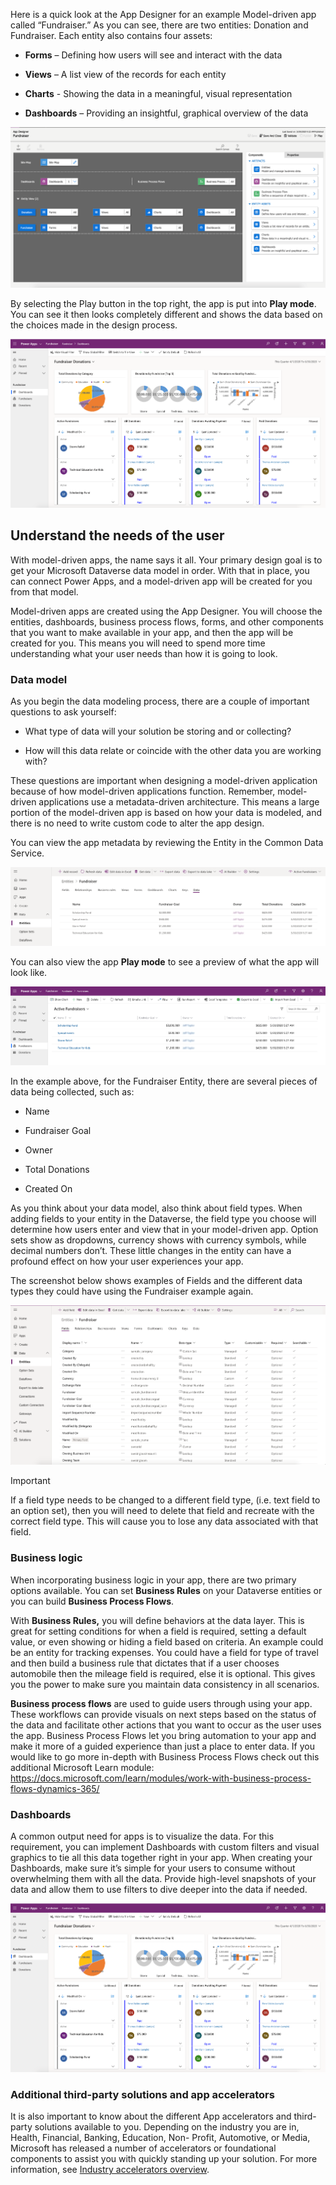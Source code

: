Here is a quick look at the App Designer for an example Model-driven app called
“Fundraiser.” As you can see, there are two entities: Donation and Fundraiser. Each entity also contains four assets:
* **Forms** – Defining how users will see and interact with the data

* **Views** – A list view of the records for each entity

* **Charts** - Showing the data in a meaningful, visual representation

* **Dashboards** – Providing an insightful, graphical overview of the data

[![Model driven app layout in studio.](../media/fundraiser-app-designer.png)](../media/fundraiser-app-designer.png#lightbox)

By selecting the Play button in the top right, the app is put into **Play mode**. 
You can see it then looks completely different and shows the data based
on the choices made in the design process.

[![Model driven app in play mode.](../media/app-play-mode.png)](../media/app-play-mode.png#lightbox)

## Understand the needs of the user

With model-driven apps, the name says it all. Your primary design goal is to get
your Microsoft Dataverse data model in order. With that in place, you can
connect Power Apps, and a model-driven app will be created for you from that
model.

Model-driven apps are created using the App Designer. You will choose the
entities, dashboards, business process flows, forms, and other components that
you want to make available in your app, and then the app will be created for
you. This means you will need to spend more time understanding what your user
needs than how it is going to look.

### Data model

As you begin the data modeling process, there are a couple of important
questions to ask yourself:

-   What type of data will your solution be storing and or collecting?

-   How will this data relate or coincide with the other data you are working with?

These questions are important when designing a model-driven application because
of how model-driven applications function. Remember, model-driven applications
use a metadata-driven architecture. This means a large portion of the
model-driven app is based on how your data is modeled, and there is no need to
write custom code to alter the app design.

You can view the app metadata by reviewing the Entity in the Common Data
Service.

[![Example of metadata.](../media/entity-metadata.png)](../media/entity-metadata.png#lightbox)

You can also view the app **Play mode** to see a preview of what the app will
look like.

[![Example of app in play mode.](../media/entity-play-mode.png)](../media/entity-play-mode.png#lightbox)

In the example above, for the Fundraiser Entity, there are several pieces of
data being collected, such as:

* Name

* Fundraiser Goal

* Owner

* Total Donations

* Created On

As you think about your data model, also think about field types. When adding
fields to your entity in the Dataverse, the field type you choose will
determine how users enter and view that in your model-driven app. Option sets
show as dropdowns, currency shows with currency symbols, while decimal numbers
don’t. These little changes in the entity can have a profound effect on how your
user experiences your app.

The screenshot below shows examples of Fields and the different data types they
could have using the Fundraiser example again.

[![Fundraiser entity default fields](../media/fundraiser-entity-default-fields.png)](../media/fundraiser-entity-default-fields.png#lightbox)

> [!IMPORTANT]
> If a field type needs to be changed to a different field type, (i.e. text field
to an option set), then you will need to delete that field and recreate with the
correct field type. This will cause you to lose any data associated with that
field.

### Business logic

When incorporating business logic in your app, there are two primary options
available. You can set **Business Rules** on your Dataverse entities
or you can build **Business Process Flows**.

With **Business Rules,** you will define behaviors at the data layer. This is
great for setting conditions for when a field is required, setting a default
value, or even showing or hiding a field based on criteria. An example could be
an entity for tracking expenses. You could have a field for type of travel and
then build a business rule that dictates that if a user chooses automobile then
the mileage field is required, else it is optional. This gives you the power to
make sure you maintain data consistency in all scenarios.

**Business process flows** are used to guide users through using your app. These
workflows can provide visuals on next steps based on the status of the data and
facilitate other actions that you want to occur as the user uses the app.
Business Process Flows let you bring automation to your app and make it more of
a guided experience than just a place to enter data. If you would like to go more in-depth 
with Business Process Flows check out this additional Microsoft Learn module: 
https://docs.microsoft.com/learn/modules/work-with-business-process-flows-dynamics-365/ 

### Dashboards

A common output need for apps is to visualize the data. For this requirement,
you can implement Dashboards with custom filters and visual graphics to tie all
this data together right in your app. When creating your Dashboards, make sure
it’s simple for your users to consume without overwhelming them with all the
data. Provide high-level snapshots of your data and allow them to use filters to
dive deeper into the data if needed.

[![Dashboards in play mode.](../media/dashboards-play-mode.png)](../media/dashboards-play-mode.png#lightbox)

### Additional third-party solutions and app accelerators

It is also important to know about the different App accelerators and
third-party solutions available to you. Depending on the industry you are in,
Health, Financial, Banking, Education, Non- Profit, Automotive, or Media,
Microsoft has released a number of accelerators or foundational components to
assist you with quickly standing up your solution. For more information,
see [Industry accelerators overview](https://docs.microsoft.com/common-data-model/industry-accelerators?azureportal=true).

